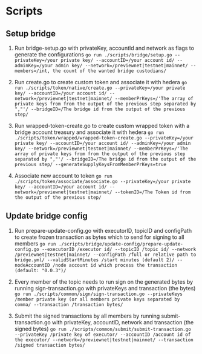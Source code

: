 # Scripts

## Setup bridge
1. Run bridge-setup.go with privateKey, accountId and network as flags to generate the configurations
    `go run ./scripts/bridge/setup.go --privateKey=/your private key/ --accountID=/your account id/ --adminKey=/your admin key/ --network=/previewnet|testnet|mainnet/ --members=/int, the count of the wanted bridge custodians/`

2. Run create.go to create custom token and associate it with hedera
   `go run ./scripts/token/native/create.go --privateKey=/your private key/ --accountID=/your account id/ --network=/previewnet|testnet|mainnet/ --memberPrKeys=/'The array of private keys from from the output of the previous step separated by ","'/ --bridgeID=/The bridge id from the output of the previous step/`

3. Run wrapped-token-create.go to create custom wrapped token with a bridge account treasury and associate it with hedera
   `go run ./scripts/token/wrapped/wrapped-token-create.go --privateKey=/your private key/ --accountID=/your account id/ --adminKey=/your admin key/ --network=/previewnet|testnet|mainnet/ --memberPrKeys=/'The array of private keys from from the output of the previous step separated by ","'/ --bridgeID=/The bridge id from the output of the previous step/ --generateSupplyKeysFromMemberPrKeys=true`

4. Associate new account to token
   `go run ./scripts/token/associate/associate.go --privateKey=/your private key/ --accountID=/your account id/ --network=/previewnet|testnet|mainnet/ --tokenID=/The Token id from the output of the previous step/`

## Update bridge config
1. Run prepare-update-config.go with executorID, topicID and configPath to create frozen transaction as bytes which to send for signing to all members
   `go run ./scripts/bridge/update-config/prepare-update-config.go --executorID /executor id/ --topicID /topic id/ --network /previewnet|testnet|mainnet/ --configPath /full or relative path to bridge.yml/ --validStartMinutes /start minutes (default 2)/ --nodeAccountID /node account id which process the transaction (default: "0.0.3")/`

2. Every member of the topic needs to run sign on the generated bytes by running sign-transaction.go with privateKeys and transaction (the bytes)
   `go run ./scripts/common/sign/sign-transaction.go --privateKeys /member private key (or all members private keys separated by comma/ --transaction /transaction bytes/`

3. Submit the signed transactions by all members by running submit-transaction.go with privateKey, accountID, network and transaction (the signed bytes)
   `go run ./scripts/common/submit/submit-transaction.go --privateKey /private key of executor/ --accountID /account id of the executor/ --network=/previewnet|testnet|mainnet/ --transaction /signed transaction bytes/`